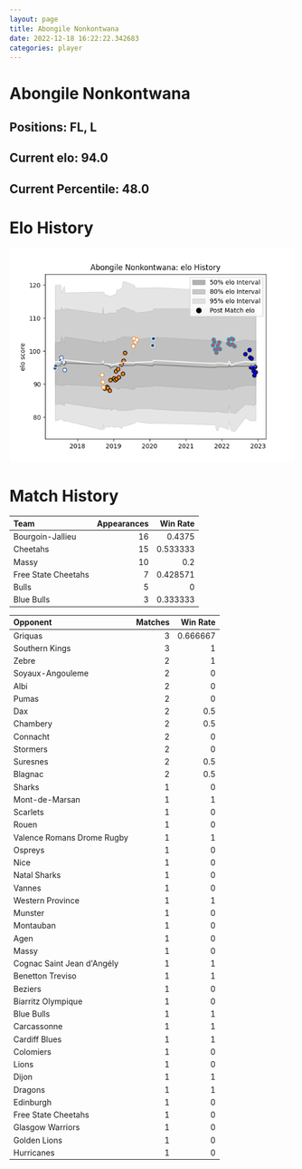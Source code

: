 ```yaml
---  
layout: page  
title: Abongile Nonkontwana  
date: 2022-12-18 16:22:22.342683  
categories: player  
---
```

# Abongile Nonkontwana

## Positions: FL, L

## Current elo: 94.0

## Current Percentile: 48.0

# Elo History


![elo history](history_AbongileNonkontwana.png)
# Match History


| Team                |   Appearances |   Win Rate |
|:--------------------|--------------:|-----------:|
| Bourgoin-Jallieu    |            16 |   0.4375   |
| Cheetahs            |            15 |   0.533333 |
| Massy               |            10 |   0.2      |
| Free State Cheetahs |             7 |   0.428571 |
| Bulls               |             5 |   0        |
| Blue Bulls          |             3 |   0.333333 |

| Opponent                   |   Matches |   Win Rate |
|:---------------------------|----------:|-----------:|
| Griquas                    |         3 |   0.666667 |
| Southern Kings             |         3 |   1        |
| Zebre                      |         2 |   1        |
| Soyaux-Angouleme           |         2 |   0        |
| Albi                       |         2 |   0        |
| Pumas                      |         2 |   0        |
| Dax                        |         2 |   0.5      |
| Chambery                   |         2 |   0.5      |
| Connacht                   |         2 |   0        |
| Stormers                   |         2 |   0        |
| Suresnes                   |         2 |   0.5      |
| Blagnac                    |         2 |   0.5      |
| Sharks                     |         1 |   0        |
| Mont-de-Marsan             |         1 |   1        |
| Scarlets                   |         1 |   0        |
| Rouen                      |         1 |   0        |
| Valence Romans Drome Rugby |         1 |   1        |
| Ospreys                    |         1 |   0        |
| Nice                       |         1 |   0        |
| Natal Sharks               |         1 |   0        |
| Vannes                     |         1 |   0        |
| Western Province           |         1 |   1        |
| Munster                    |         1 |   0        |
| Montauban                  |         1 |   0        |
| Agen                       |         1 |   0        |
| Massy                      |         1 |   0        |
| Cognac Saint Jean d'Angély |         1 |   1        |
| Benetton Treviso           |         1 |   1        |
| Beziers                    |         1 |   0        |
| Biarritz Olympique         |         1 |   0        |
| Blue Bulls                 |         1 |   1        |
| Carcassonne                |         1 |   1        |
| Cardiff Blues              |         1 |   1        |
| Colomiers                  |         1 |   0        |
| Lions                      |         1 |   0        |
| Dijon                      |         1 |   1        |
| Dragons                    |         1 |   1        |
| Edinburgh                  |         1 |   0        |
| Free State Cheetahs        |         1 |   0        |
| Glasgow Warriors           |         1 |   0        |
| Golden Lions               |         1 |   0        |
| Hurricanes                 |         1 |   0        |
